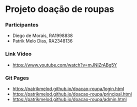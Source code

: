 # Projeto doação de roupas
### Participantes
- Diego de Morais, RA1998838
- Patrik Melo Dias, RA2348136

### Link Vídeo
- https://www.youtube.com/watch?v=mJNIZrABg5Y

### Git Pages
- https://patrikmelod.github.io/doacao-roupa/login.html
- https://patrikmelod.github.io/doacao-roupa/principal.html
- https://patrikmelod.github.io/doacao-roupa/admin.html
